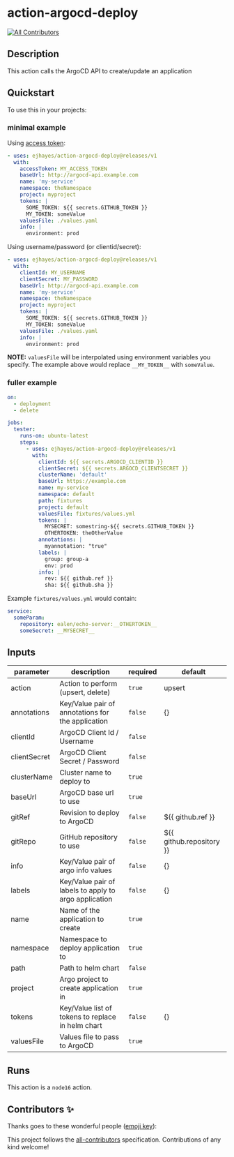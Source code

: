 # action-argocd-deploy

<!-- ALL-CONTRIBUTORS-BADGE:START - Do not remove or modify this section -->

[![All Contributors](https://img.shields.io/badge/all_contributors-0-orange.svg?style=flat-square)](#contributors-)

<!-- ALL-CONTRIBUTORS-BADGE:END -->

<!-- action-docs-description -->

## Description

This action calls the ArgoCD API to create/update an application

<!-- action-docs-description -->

## Quickstart

To use this in your projects:

### minimal example

Using [access token](https://argo-cd.readthedocs.io/en/latest/user-guide/commands/argocd_account_generate-token/):

```yaml
- uses: ejhayes/action-argocd-deploy@releases/v1
  with:
    accessToken: MY_ACCESS_TOKEN
    baseUrl: http://argocd-api.example.com
    name: 'my-service'
    namespace: theNamespace
    project: myproject
    tokens: |
      SOME_TOKEN: ${{ secrets.GITHUB_TOKEN }}
      MY_TOKEN: someValue
    valuesFile: ./values.yaml
    info: |
      environment: prod
```

Using username/password (or clientid/secret):

```yaml
- uses: ejhayes/action-argocd-deploy@releases/v1
  with:
    clientId: MY_USERNAME
    clientSecret: MY_PASSWORD
    baseUrl: http://argocd-api.example.com
    name: 'my-service'
    namespace: theNamespace
    project: myproject
    tokens: |
      SOME_TOKEN: ${{ secrets.GITHUB_TOKEN }}
      MY_TOKEN: someValue
    valuesFile: ./values.yaml
    info: |
      environment: prod
```

**NOTE:** `valuesFile` will be interpolated using environment variables you specify. The example above would replace `__MY_TOKEN__` with `someValue`.

### fuller example

```yaml
on:
  - deployment
  - delete

jobs:
  tester:
    runs-on: ubuntu-latest
    steps:
      - uses: ejhayes/action-argocd-deploy@releases/v1
        with:
          clientId: ${{ secrets.ARGOCD_CLIENTID }}
          clientSecret: ${{ secrets.ARGOCD_CLIENTSECRET }}
          clusterName: 'default'
          baseUrl: https://example.com
          name: my-service
          namespace: default
          path: fixtures
          project: default
          valuesFile: fixtures/values.yml
          tokens: |
            MYSECRET: somestring-${{ secrets.GITHUB_TOKEN }}
            OTHERTOKEN: theOtherValue
          annotations: |
            myannotation: "true"
          labels: |
            group: group-a
            env: prod
          info: |
            rev: ${{ github.ref }}
            sha: ${{ github.sha }}
```

Example `fixtures/values.yml` would contain:

```yaml
service:
  someParam:
    repository: ealen/echo-server:__OTHERTOKEN__
    someSecret: __MYSECRET__
```

<!-- action-docs-inputs -->

## Inputs

| parameter    | description                                           | required | default                  |
| ------------ | ----------------------------------------------------- | -------- | ------------------------ |
| action       | Action to perform (upsert, delete)                    | `true`   | upsert                   |
| annotations  | Key/Value pair of annotations for the application     | `false`  | {}                       |
| clientId     | ArgoCD Client Id / Username                           | `false`  |                          |
| clientSecret | ArgoCD Client Secret / Password                       | `false`  |                          |
| clusterName  | Cluster name to deploy to                             | `true`   |                          |
| baseUrl      | ArgoCD base url to use                                | `true`   |                          |
| gitRef       | Revision to deploy to ArgoCD                          | `false`  | ${{ github.ref }}        |
| gitRepo      | GitHub repository to use                              | `false`  | ${{ github.repository }} |
| info         | Key/Value pair of argo info values                    | `false`  | {}                       |
| labels       | Key/Value pair of labels to apply to argo application | `false`  | {}                       |
| name         | Name of the application to create                     | `true`   |                          |
| namespace    | Namespace to deploy application to                    | `true`   |                          |
| path         | Path to helm chart                                    | `false`  |                          |
| project      | Argo project to create application in                 | `true`   |                          |
| tokens       | Key/Value list of tokens to replace in helm chart     | `false`  | {}                       |
| valuesFile   | Values file to pass to ArgoCD                         | `true`   |                          |

<!-- action-docs-inputs -->

<!-- action-docs-outputs -->

<!-- action-docs-outputs -->

<!-- action-docs-runs -->

## Runs

This action is a `node16` action.

<!-- action-docs-runs -->

## Contributors ✨

Thanks goes to these wonderful people ([emoji key](https://allcontributors.org/docs/en/emoji-key)):

<!-- ALL-CONTRIBUTORS-LIST:START - Do not remove or modify this section -->
<!-- prettier-ignore-start -->
<!-- markdownlint-disable -->
<!-- markdownlint-restore -->
<!-- prettier-ignore-end -->

<!-- ALL-CONTRIBUTORS-LIST:END -->

This project follows the [all-contributors](https://github.com/all-contributors/all-contributors) specification. Contributions of any kind welcome!
